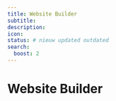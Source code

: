 ```yaml
---
title: Website Builder
subtitle:  
description: 
icon: 
status: # nieuw updated outdated
search:
  boost: 2 
---
```


# Website Builder